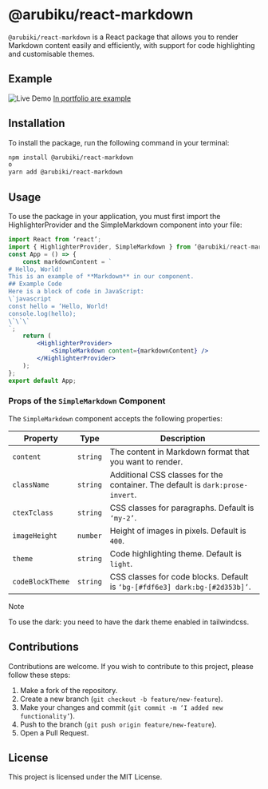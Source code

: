 # @arubiku/react-markdown

`@arubiki/react-markdown` is a React package that allows you to render Markdown content easily and efficiently, with support for code highlighting and customisable themes.

## Example
![Live Demo](https://i.imgur.com/ky5ETvu.png)
[In portfolio are example](https://arubiku.github.io/contentshowup/portfolio/)

## Installation

To install the package, run the following command in your terminal:

```bash
npm install @arubiki/react-markdown
o
yarn add @arubiki/react-markdown
```

## Usage

To use the package in your application, you must first import the HighlighterProvider and the SimpleMarkdown component into your file:

```jsx
import React from ‘react’;
import { HighlighterProvider, SimpleMarkdown } from ‘@arubiki/react-markdown’;
const App = () => {
    const markdownContent = `
# Hello, World!
This is an example of **Markdown** in our component.
## Example Code
Here is a block of code in JavaScript:
\`javascript
const hello = ‘Hello, World!
console.log(hello);
\`\`\`
`;
    return (
        <HighlighterProvider>
            <SimpleMarkdown content={markdownContent} />
        </HighlighterProvider>
    );
};
export default App;

```

### Props of the `SimpleMarkdown` Component

The `SimpleMarkdown` component accepts the following properties:

| Property         | Type     | Description                                                                     |
|------------------|----------|---------------------------------------------------------------------------------|
| `content`        | `string` | The content in Markdown format that you want to render.                         |
| `className`      | `string` | Additional CSS classes for the container. The default is ``dark:prose-invert``. |
| `ctexTclass`     | `string` | CSS classes for paragraphs. Default is `‘my-2’`.                                |
| `imageHeight`    | `number` | Height of images in pixels. Default is `400`.                                   |
| `theme`          | `string` | Code highlighting theme. Default is ``light``.                                  |
| `codeBlockTheme` | `string` | CSS classes for code blocks. Default is `‘bg-[#fdf6e3] dark:bg-[#2d353b]’`.     |

> [!NOTE]
> To use the dark: you need to have the dark theme enabled in tailwindcss.

## Contributions

Contributions are welcome. If you wish to contribute to this project, please follow these steps:

1. Make a fork of the repository.
2. Create a new branch (`git checkout -b feature/new-feature`).
3. Make your changes and commit (`git commit -m ‘I added new functionality’`).
4. Push to the branch (`git push origin feature/new-feature`).
5. Open a Pull Request.

## License

This project is licensed under the MIT License.
